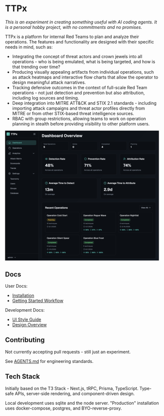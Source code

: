 # TTPx

_This is an experiment in creating something useful with AI coding agents. It is a personal hobby project, with no commitments and no promises._

TTPx is a platform for internal Red Teams to plan and analyze their operations. The features and functionality are designed with their specific needs in mind, such as:

- Integrating the concept of threat actors and crown jewels into all operations - who is being emulated, what is being targeted, and how is that trending over time?
- Producing visually appealing artifacts from individual operations, such as attack heatmaps and interactive flow charts that allow the operator to design meaningful attack narratives.
- Tracking defensive outcomes in the context of full-scale Red Team operations - not just detection and prevention but also attribution, including log sources and timing.
- Deep integration into MITRE ATT&CK and STIX 2.1 standards - including importing attack campaigns and threat actor profiles directly from MITRE or from other STIX-based threat intelligence sources.
- RBAC with group restrictions, allowing teams to work on operation planning in stealth before providing visibility to other platform users.

![Dashboard screenshot](docs/images/dashboard.png)

## Docs

User Docs:
- [Installation](docs/installation.md)
- [Getting Started Workflow](docs/getting-started.md)

Development Docs:
- [UI Style Guide](docs/dev/STYLE.md)
- [Design Overview](docs/dev/DESIGN.md)

## Contributing

Not currently accepting pull requests - still just an experiment.

See [AGENTS.md](AGENTS.md) for engineering standards.

## Tech Stack

Initially based on the T3 Stack - Next.js, tRPC, Prisma, TypeScript. Type-safe APIs, server-side rendering, and component-driven design.

Local development uses sqlite and the node server. "Production" installation uses docker-compose, postgres, and BYO-reverse-proxy.
